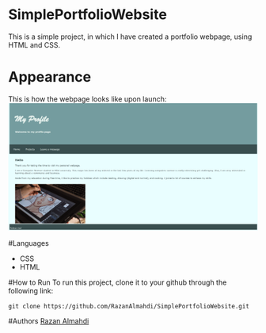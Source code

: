 # SimplePortfolioWebsite

This is a simple project, in which I have created a portfolio webpage, using HTML and CSS. 

# Appearance 
This is how the webpage looks like upon launch: 
<img src="https://github.com/RazanAlmahdi/SimplePortfolioWebsite/blob/main/interface.png"/> 

#Languages
- CSS
- HTML

#How to Run
To run this project, clone it to your github through the following link:
```
git clone https://github.com/RazanAlmahdi/SimplePortfolioWebsite.git
```

#Authors
[Razan Almahdi](github.come/RazanAlmahdi)
